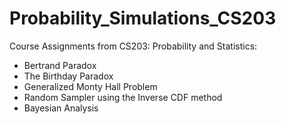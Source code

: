 # Probability_Simulations_CS203
Course Assignments from CS203: Probability and Statistics:
- Bertrand Paradox
- The Birthday Paradox
- Generalized Monty Hall Problem
- Random Sampler using the Inverse CDF method
- Bayesian Analysis





